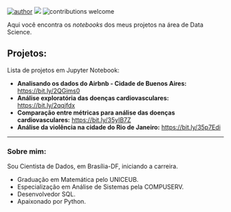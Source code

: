 [![author](https://img.shields.io/badge/author-juliosaopedro-red)](https://www.linkedin.com/in/juliosaopedro) [![](https://img.shields.io/badge/python-3.6.5+-blue.svg)](https://www.python.org/downloads/release/python-365/) ![contributions welcome](https://img.shields.io/badge/contributions-welcome-brightgreen.svg?style=flat)


Aqui você encontra os *notebooks* dos meus projetos na área de Data Science.

## Projetos:
Lista de projetos em Jupyter Notebook:

* **Analisando os dados do Airbnb - Cidade de Buenos Aires:** https://bit.ly/2QGims0
* **Análise exploratória das doenças cardiovasculares:** https://bit.ly/2qqjfdx
* **Comparação entre métricas para análise das doenças cardiovasculares:** https://bit.ly/35yIB7Z 
* **Análise da violência na cidade do Rio de Janeiro:** https://bit.ly/35p7Edi


---

### Sobre mim:

Sou Cientista de Dados, em Brasília-DF, iniciando a carreira.

* Graduação em Matemática pelo UNICEUB.
* Especialização em Análise de Sistemas pela COMPUSERV.
* Desenvolvedor SQL.
* Apaixonado por Python.
